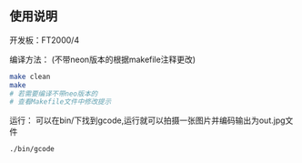 ## 使用说明
开发板：FT2000/4

编译方法：
(不带neon版本的根据makefile注释更改)
```sh
make clean
make
# 若需要编译不带neo版本的 
# 查看Makefile文件中修改提示

```

运行：
可以在bin/下找到gcode,运行就可以拍摄一张图片并编码输出为out.jpg文件


```sh
./bin/gcode
```

